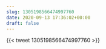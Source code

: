 ```yaml
---
slug: 1305198566474997760
date: 2020-09-13 17:36:02+00:00
draft: false
---
```


{{< tweet 1305198566474997760 >}}
